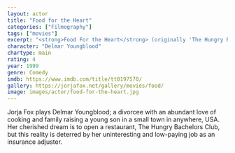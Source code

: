 ```yaml
---
layout: actor
title: "Food for the Heart"
categories: ["Filmography"]
tags: ["movies"]
excerpt: "<strong>Food For the Heart</strong> (originally 'The Hungry Bachelors Club') is the spicy story of best friends Delmar Youngblood and Hortense, two single women who share their love of food and friendship with an eccentric circle of half-baked family and friends at the Hungry Bachelors Club."
character: "Delmar Youngblood"
chartype: main
rating: 4
year: 1999
genre: Comedy
imdb: https://www.imdb.com/title/tt0197570/
gallery: https://jorjafox.net/gallery/movies/food/
image: images/actor/food-for-the-heart.jpg
---
```


Jorja Fox plays Delmar Youngblood; a divorcee with an abundant love of cooking and family raising a young son in a small town in anywhere, USA. Her cherished dream is to open a restaurant, The Hungry Bachelors Club, but this reality is deterred by her uninteresting and low-paying job as an insurance adjuster.

